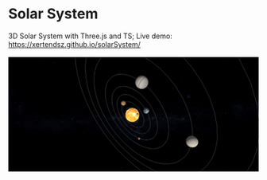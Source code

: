 # Solar System
3D Solar System with Three.js and TS; Live demo: https://xertendsz.github.io/solarSystem/ <br><br>
![solarsys](./src/image.png)
